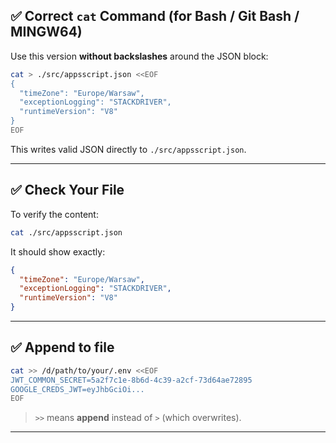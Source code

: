 ## ✅ Correct `cat` Command (for Bash / Git Bash / MINGW64)

Use this version **without backslashes** around the JSON block:

```bash
cat > ./src/appsscript.json <<EOF
{
  "timeZone": "Europe/Warsaw",
  "exceptionLogging": "STACKDRIVER",
  "runtimeVersion": "V8"
}
EOF
```

This writes valid JSON directly to `./src/appsscript.json`.

---

## ✅ Check Your File

To verify the content:

```bash
cat ./src/appsscript.json
```

It should show exactly:

```json
{
  "timeZone": "Europe/Warsaw",
  "exceptionLogging": "STACKDRIVER",
  "runtimeVersion": "V8"
}
```

---

## ✅ Append to file

```bash
cat >> /d/path/to/your/.env <<EOF
JWT_COMMON_SECRET=5a2f7c1e-8b6d-4c39-a2cf-73d64ae72895
GOOGLE_CREDS_JWT=eyJhbGciOi...
EOF
```

> `>>` means **append** instead of `>` (which overwrites).

---
